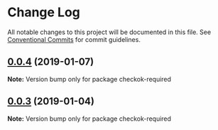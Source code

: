 # Change Log

All notable changes to this project will be documented in this file.
See [Conventional Commits](https://conventionalcommits.org) for commit guidelines.

## [0.0.4](https://github.com/forsigner/checkok/compare/checkok-required@0.0.3...checkok-required@0.0.4) (2019-01-07)

**Note:** Version bump only for package checkok-required





## [0.0.3](https://github.com/forsigner/checkok/compare/checkok-required@0.0.2...checkok-required@0.0.3) (2019-01-04)

**Note:** Version bump only for package checkok-required
